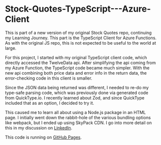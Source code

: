 # Stock-Quotes-TypeScript---Azure-Client

This is part of a new version of my original Stock Quotes repo, continuing my Learning Journey.
This part is the TypeScript Client for Azure Functions. As with the original JS repo, this is not
expected to be useful to the world at large.

For this project, I started with my original TypeScript client code, which directly accessed
the TwelveData api. After simplifying the api coming from my Azure Function, the TypeScript code
became much simpler. With the new api combining both price data and error info in the return data, the
error-checking code in this client is smaller.

Since the JSON data being returned was different, I needed to re-do my type-safe parsing code,
which was previously done via generated code from QuickType.io. I recently learned about Zod,
and since QuickType included that as an option, I decided to try it.

This caused me to learn all about using a Node.js package in an HTML page. I initially went down the
rabbit-hole of the various bundling options like webpack, but I ended up using SkyPack CDN. I go into more detail on this in my discussion on [LinkedIn](https://www.linkedin.com/feed/update/urn:li:share:7092217565648723968/).

This code is running on [GitHub Pages](https://jzuras.github.io/Stock-Quotes-TypeScript---Azure-Client/).
